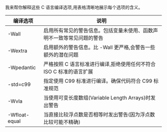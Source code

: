 我来帮你解释这些 C 语言编译选项,用表格清晰地展示每个选项的含义。

| 编译选项 | 说明 |
|----------|------|
| -Wall | 启用所有常见的警告信息。包括变量未使用、函数声明不一致等常见问题的警告 |
| -Wextra | 启用额外的警告信息。比 -Wall 更严格,会警告一些额外的潜在问题 |
| -Wpedantic | 严格按照 C 语言标准进行编译,拒绝使用任何不符合 ISO C 标准的语言扩展 |
| -std=c99 | 指定使用 C99 标准进行编译。确保代码符合 C99 标准规范 |
| -Wvla | 当使用可变长度数组(Variable Length Arrays)时发出警告 |
| -Wfloat-equal | 当直接比较浮点数是否相等时发出警告(因为浮点数比较可能不精确) |

